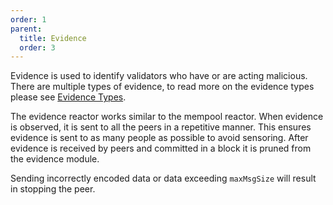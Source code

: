 ```yaml
---
order: 1
parent:
  title: Evidence
  order: 3
---
```


Evidence is used to identify validators who have or are acting malicious. There are multiple types of evidence, to read more on the evidence types please see [Evidence Types](https://docs.tendermint.com/master/spec/core/data_structures.html#evidence).

The evidence reactor works similar to the mempool reactor. When evidence is observed, it is sent to all the peers in a repetitive manner. This ensures evidence is sent to as many people as possible to avoid sensoring. After evidence is received by peers and committed in a block it is pruned from the evidence module.

Sending incorrectly encoded data or data exceeding `maxMsgSize` will result
in stopping the peer.
